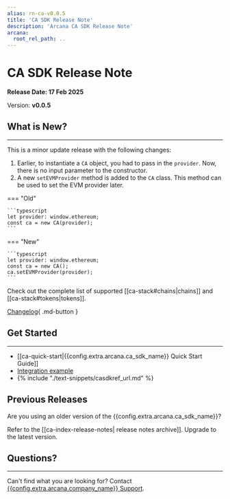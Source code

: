 ```yaml
---
alias: rn-ca-v0.0.5
title: 'CA SDK Release Note'
description: 'Arcana CA SDK Release Note'
arcana:
  root_rel_path: ..
---
```


# CA SDK Release Note

**Release Date: 17 Feb 2025**  

Version: **v0.0.5**

## What is New?

---
 
This is a minor update release with the following changes:

1. Earlier, to instantiate a `CA` object, you had to pass in the `provider`. Now, there is no input parameter to the constructor.
2. A new `setEVMProvider` method is added to the `CA` class. This method can be used to set the EVM provider later.


=== "Old"

    ```typescript
    let provider: window.ethereum;
    const ca = new CA(provider);
    ```

=== "New"

    ```typescript
    let provider: window.ethereum;
    const ca = new CA();
    ca.setEVMProvider(provider);
    ```

Check out the complete list of supported [[ca-stack#chains|chains]] and [[ca-stack#tokens|tokens]].

[Changelog](https://github.com/arcana-network/ca-sdk/releases/latest){ .md-button } 

## Get Started

---

* [[ca-quick-start|{{config.extra.arcana.ca_sdk_name}} Quick Start Guide]]
* [Integration example](https://github.com/arcana-network/ca-sdk/tree/main/example)
* {% include "./text-snippets/casdkref_url.md" %}

## Previous Releases

Are you using an older version of the {{config.extra.arcana.ca_sdk_name}}?

Refer to the [[ca-index-release-notes| release notes archive]]. Upgrade to the latest version.

## Questions? 

---

Can't find what you are looking for? Contact [{{config.extra.arcana.company_name}} Support]({{page.meta.arcana.root_rel_path}}/support/index.md).